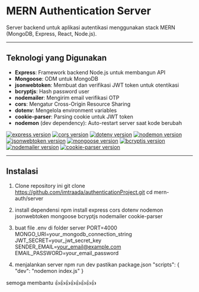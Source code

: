 # MERN Authentication Server

Server backend untuk aplikasi autentikasi menggunakan stack MERN (MongoDB, Express, React, Node.js).

---

## Teknologi yang Digunakan

- **Express**: Framework backend Node.js untuk membangun API
- **Mongoose**: ODM untuk MongoDB
- **jsonwebtoken**: Membuat dan verifikasi JWT token untuk otentikasi
- **bcryptjs**: Hash password user
- **nodemailer**: Mengirim email verifikasi OTP
- **cors**: Mengatur Cross-Origin Resource Sharing
- **dotenv**: Mengelola environment variables
- **cookie-parser**: Parsing cookie untuk JWT token
- **nodemon** (dev dependency): Auto-restart server saat kode berubah

[![express version](https://img.shields.io/npm/v/express.svg?label=express)](https://www.npmjs.com/package/express)
[![cors version](https://img.shields.io/npm/v/cors.svg?label=cors)](https://www.npmjs.com/package/cors)
[![dotenv version](https://img.shields.io/npm/v/dotenv.svg?label=dotenv)](https://www.npmjs.com/package/dotenv)
[![nodemon version](https://img.shields.io/npm/v/nodemon.svg?label=nodemon)](https://www.npmjs.com/package/nodemon)
[![jsonwebtoken version](https://img.shields.io/npm/v/jsonwebtoken.svg?label=jsonwebtoken)](https://www.npmjs.com/package/jsonwebtoken)
[![mongoose version](https://img.shields.io/npm/v/mongoose.svg?label=mongoose)](https://www.npmjs.com/package/mongoose)
[![bcryptjs version](https://img.shields.io/npm/v/bcryptjs.svg?label=bcrypts)](https://www.npmjs.com/package/bcryptjs)
[![nodemailer version](https://img.shields.io/npm/v/nodemailer.svg?label=nodemailer)](https://www.npmjs.com/package/nodemailer)
[![cookie-parser version](https://img.shields.io/npm/v/cookie-parser.svg?label=cookie-parser)](https://www.npmjs.com/package/cookie-parser)


---

## Instalasi

1. Clone repository ini
   git clone https://github.com/imtraada/authenticationProject.git
   cd mern-auth/server
   
2. install dependensi
npm install express cors dotenv nodemon jsonwebtoken mongoose bcryptjs nodemailer cookie-parser

3. buat file .env di folder server
PORT=4000
MONGO_URI=your_mongodb_connection_string
JWT_SECRET=your_jwt_secret_key
SENDER_EMAIL=your_email@example.com
EMAIL_PASSWORD=your_email_password

4. menjalankan server
npm run dev
pastikan package.json
"scripts": {
  "dev": "nodemon index.js"
}


semoga membantu 👍👍👍👍👍👍👍👍
